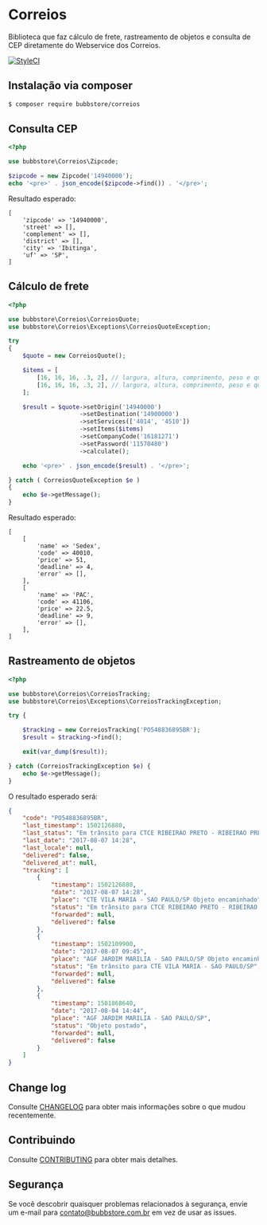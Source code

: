 # Correios

Biblioteca que faz cálculo de frete, rastreamento de objetos e consulta de CEP diretamente do Webservice dos Correios.

[![StyleCI](https://styleci.io/repos/118616249/shield?branch=master)](https://styleci.io/repos/118616249)

## Instalação via composer

```bash
$ composer require bubbstore/correios
```

## Consulta CEP

```php
<?php

use bubbstore\Correios\Zipcode;

$zipcode = new Zipcode('14940000');
echo '<pre>' . json_encode($zipcode->find()) . '</pre>';

```

Resultado esperado:

```
[
    'zipcode' => '14940000',
    'street' => [],
    'complement' => [],
    'district' => [],
    'city' => 'Ibitinga',
    'uf' => 'SP',
]
```

## Cálculo de frete

```php
<?php

use bubbstore\Correios\CorreiosQuote;
use bubbstore\Correios\Exceptions\CorreiosQuoteException;

try
{
	$quote = new CorreiosQuote();

	$items = [
		[16, 16, 16, .3, 2], // largura, altura, comprimento, peso e quantidade
		[16, 16, 16, .3, 2], // largura, altura, comprimento, peso e quantidade
	];

	$result = $quote->setOrigin('14940000')
					->setDestination('14900000')
					->setServices(['4014', '4510'])
					->setItems($items)
					->setCompanyCode('16181271')
					->setPassword('11570480')
					->calculate();

	echo '<pre>' . json_encode($result) . '</pre>';

} catch ( CorreiosQuoteException $e )
{
	echo $e->getMessage();
}
```

Resultado esperado:

```
[
    [
        'name' => 'Sedex',
        'code' => 40010,
        'price' => 51,
        'deadline' => 4,
        'error' => [],
    ],
    [
        'name' => 'PAC',
        'code' => 41106,
        'price' => 22.5,
        'deadline' => 9,
        'error' => [],
    ],
]
```

## Rastreamento de objetos

```php
<?php

use bubbstore\Correios\CorreiosTracking;
use bubbstore\Correios\Exceptions\CorreiosTrackingException;

try {

	$tracking = new CorreiosTracking('PO548836895BR');
	$result = $tracking->find();

	exit(var_dump($result));

} catch (CorreiosTrackingException $e) {
	echo $e->getMessage();
}

```

O resultado esperado será:

```json
{
    "code": "PO548836895BR",
    "last_timestamp": 1502126880,
    "last_status": "Em trânsito para CTCE RIBEIRAO PRETO - RIBEIRAO PRETO/SP",
    "last_date": "2017-08-07 14:28",
    "last_locale": null,
    "delivered": false,
    "delivered_at": null,
    "tracking": [
        {
            "timestamp": 1502126880,
            "date": "2017-08-07 14:28",
            "place": "CTE VILA MARIA - SAO PAULO/SP Objeto encaminhado",
            "status": "Em trânsito para CTCE RIBEIRAO PRETO - RIBEIRAO PRETO/SP",
            "forwarded": null,
            "delivered": false
        },
        {
            "timestamp": 1502109900,
            "date": "2017-08-07 09:45",
            "place": "AGF JARDIM MARILIA - SAO PAULO/SP Objeto encaminhado",
            "status": "Em trânsito para CTE VILA MARIA - SAO PAULO/SP",
            "forwarded": null,
            "delivered": false
        },
        {
            "timestamp": 1501868640,
            "date": "2017-08-04 14:44",
            "place": "AGF JARDIM MARILIA - SAO PAULO/SP",
            "status": "Objeto postado",
            "forwarded": null,
            "delivered": false
        }
    ]
}
```

## Change log

Consulte [CHANGELOG](.github/CHANGELOG.md) para obter mais informações sobre o que mudou recentemente.

## Contribuindo

Consulte [CONTRIBUTING](.github/CONTRIBUTING.md) para obter mais detalhes.

## Segurança

Se você descobrir quaisquer problemas relacionados à segurança, envie um e-mail para contato@bubbstore.com.br em vez de usar as issues.